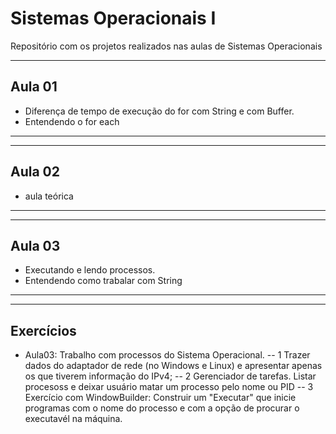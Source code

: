 # Sistemas Operacionais I
Repositório com os projetos realizados nas aulas de Sistemas Operacionais
___

 ## Aula 01 
  - Diferença de tempo de execução do for com String e com Buffer.  
  - Entendendo o for each
 ___
 
---
## Aula 02
 - aula teórica
 ---
  
 ---
 ## Aula 03
  - Executando e lendo processos.
  - Entendendo como trabalar com String
 ---
  
 ---
 ## Exercícios
  - Aula03: Trabalho com processos do Sistema Operacional.
  -- 1 Trazer dados do adaptador de rede (no Windows e Linux) e apresentar apenas os que tiverem informação do IPv4;
  -- 2 Gerenciador de tarefas. Listar procesoss e deixar usuário matar um processo pelo nome ou PID
  -- 3 Exercício com WindowBuilder: Construir um "Executar" que inicie programas com o nome do processo e com a opção de procurar o executavél na máquina.